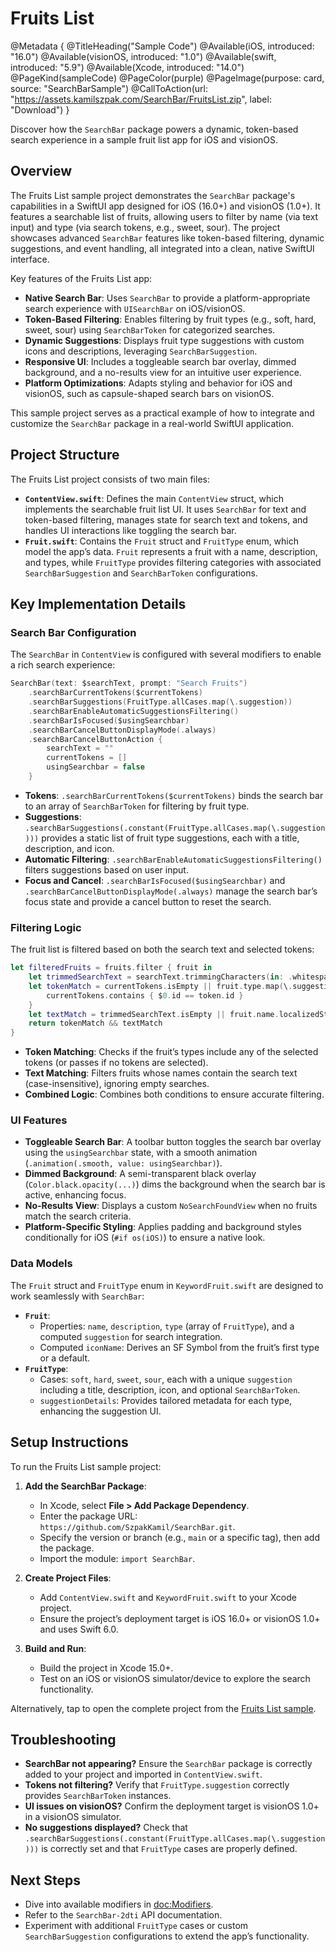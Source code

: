 # Fruits List

@Metadata {
    @TitleHeading("Sample Code")
    @Available(iOS, introduced: "16.0")
    @Available(visionOS, introduced: "1.0")
    @Available(swift, introduced: "5.9")
    @Available(Xcode, introduced: "14.0")
    @PageKind(sampleCode)
    @PageColor(purple)
    @PageImage(purpose: card, source: "SearchBarSample")
    @CallToAction(url: "https://assets.kamilszpak.com/SearchBar/FruitsList.zip", label: "Download")
}

Discover how the `SearchBar` package powers a dynamic, token-based search experience in a sample fruit list app for iOS and visionOS.

## Overview

The Fruits List sample project demonstrates the `SearchBar` package's capabilities in a SwiftUI app designed for iOS (16.0+) and visionOS (1.0+). It features a searchable list of fruits, allowing users to filter by name (via text input) and type (via search tokens, e.g., sweet, sour). The project showcases advanced `SearchBar` features like token-based filtering, dynamic suggestions, and event handling, all integrated into a clean, native SwiftUI interface.

Key features of the Fruits List app:
- **Native Search Bar**: Uses `SearchBar` to provide a platform-appropriate search experience with `UISearchBar` on iOS/visionOS.
- **Token-Based Filtering**: Enables filtering by fruit types (e.g., soft, hard, sweet, sour) using `SearchBarToken` for categorized searches.
- **Dynamic Suggestions**: Displays fruit type suggestions with custom icons and descriptions, leveraging `SearchBarSuggestion`.
- **Responsive UI**: Includes a toggleable search bar overlay, dimmed background, and a no-results view for an intuitive user experience.
- **Platform Optimizations**: Adapts styling and behavior for iOS and visionOS, such as capsule-shaped search bars on visionOS.

This sample project serves as a practical example of how to integrate and customize the `SearchBar` package in a real-world SwiftUI application.

## Project Structure

The Fruits List project consists of two main files:

- **`ContentView.swift`**: Defines the main `ContentView` struct, which implements the searchable fruit list UI. It uses `SearchBar` for text and token-based filtering, manages state for search text and tokens, and handles UI interactions like toggling the search bar.
- **`Fruit.swift`**: Contains the `Fruit` struct and `FruitType` enum, which model the app’s data. `Fruit` represents a fruit with a name, description, and types, while `FruitType` provides filtering categories with associated `SearchBarSuggestion` and `SearchBarToken` configurations.

## Key Implementation Details

### Search Bar Configuration
The `SearchBar` in `ContentView` is configured with several modifiers to enable a rich search experience:

```swift
SearchBar(text: $searchText, prompt: "Search Fruits")
    .searchBarCurrentTokens($currentTokens)
    .searchBarSuggestions(FruitType.allCases.map(\.suggestion))
    .searchBarEnableAutomaticSuggestionsFiltering()
    .searchBarIsFocused($usingSearchbar)
    .searchBarCancelButtonDisplayMode(.always)
    .searchBarCancelButtonAction {
        searchText = ""
        currentTokens = []
        usingSearchbar = false
    }
```

- **Tokens**: `.searchBarCurrentTokens($currentTokens)` binds the search bar to an array of `SearchBarToken` for filtering by fruit type.
- **Suggestions**: `.searchBarSuggestions(.constant(FruitType.allCases.map(\.suggestion)))` provides a static list of fruit type suggestions, each with a title, description, and icon.
- **Automatic Filtering**: `.searchBarEnableAutomaticSuggestionsFiltering()` filters suggestions based on user input.
- **Focus and Cancel**: `.searchBarIsFocused($usingSearchbar)` and `.searchBarCancelButtonDisplayMode(.always)` manage the search bar’s focus state and provide a cancel button to reset the search.

### Filtering Logic
The fruit list is filtered based on both the search text and selected tokens:

```swift
let filteredFruits = fruits.filter { fruit in
    let trimmedSearchText = searchText.trimmingCharacters(in: .whitespacesAndNewlines)
    let tokenMatch = currentTokens.isEmpty || fruit.type.map(\.suggestion.token!).contains { token in
        currentTokens.contains { $0.id == token.id }
    }
    let textMatch = trimmedSearchText.isEmpty || fruit.name.localizedStandardContains(trimmedSearchText)
    return tokenMatch && textMatch
}
```

- **Token Matching**: Checks if the fruit’s types include any of the selected tokens (or passes if no tokens are selected).
- **Text Matching**: Filters fruits whose names contain the search text (case-insensitive), ignoring empty searches.
- **Combined Logic**: Combines both conditions to ensure accurate filtering.

### UI Features
- **Toggleable Search Bar**: A toolbar button toggles the search bar overlay using the `usingSearchbar` state, with a smooth animation (`.animation(.smooth, value: usingSearchbar)`).
- **Dimmed Background**: A semi-transparent black overlay (`Color.black.opacity(...)`) dims the background when the search bar is active, enhancing focus.
- **No-Results View**: Displays a custom `NoSearchFoundView` when no fruits match the search criteria.
- **Platform-Specific Styling**: Applies padding and background styles conditionally for iOS (`#if os(iOS)`) to ensure a native look.

### Data Models
The `Fruit` struct and `FruitType` enum in `KeywordFruit.swift` are designed to work seamlessly with `SearchBar`:

- **`Fruit`**:
  - Properties: `name`, `description`, `type` (array of `FruitType`), and a computed `suggestion` for search integration.
  - Computed `iconName`: Derives an SF Symbol from the fruit’s first type or a default.
- **`FruitType`**:
  - Cases: `soft`, `hard`, `sweet`, `sour`, each with a unique `suggestion` including a title, description, icon, and optional `SearchBarToken`.
  - `suggestionDetails`: Provides tailored metadata for each type, enhancing the suggestion UI.

## Setup Instructions

To run the Fruits List sample project:

1. **Add the SearchBar Package**:
   - In Xcode, select **File > Add Package Dependency**.
   - Enter the package URL: `https://github.com/SzpakKamil/SearchBar.git`.
   - Specify the version or branch (e.g., `main` or a specific tag), then add the package.
   - Import the module: `import SearchBar`.

2. **Create Project Files**:
   - Add `ContentView.swift` and `KeywordFruit.swift` to your Xcode project.
   - Ensure the project’s deployment target is iOS 16.0+ or visionOS 1.0+ and uses Swift 6.0.

3. **Build and Run**:
   - Build the project in Xcode 15.0+.
   - Test on an iOS or visionOS simulator/device to explore the search functionality.

Alternatively, tap to open the complete project from the [Fruits List sample](https://assets.kamilszpak.com/SearchBar/FruitsList.zip).

## Troubleshooting

- **SearchBar not appearing?** Ensure the `SearchBar` package is correctly added to your project and imported in `ContentView.swift`.
- **Tokens not filtering?** Verify that `FruitType.suggestion` correctly provides `SearchBarToken` instances.
- **UI issues on visionOS?** Confirm the deployment target is visionOS 1.0+ in a visionOS simulator.
- **No suggestions displayed?** Check that `.searchBarSuggestions(.constant(FruitType.allCases.map(\.suggestion)))` is correctly set and that `FruitType` cases are properly defined.

## Next Steps

- Dive into available modifiers in <doc:Modifiers>.
- Refer to the ``SearchBar-2dti`` API documentation.
- Experiment with additional `FruitType` cases or custom `SearchBarSuggestion` configurations to extend the app’s functionality.
